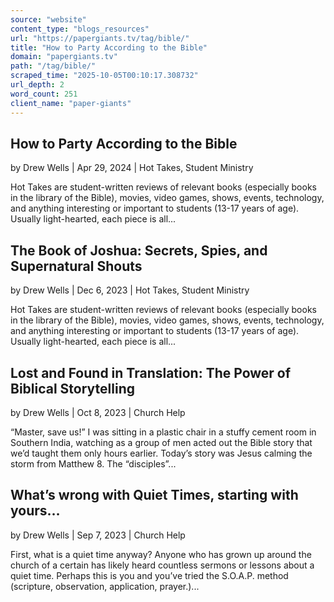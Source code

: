 ```yaml
---
source: "website"
content_type: "blogs_resources"
url: "https://papergiants.tv/tag/bible/"
title: "How to Party According to the Bible"
domain: "papergiants.tv"
path: "/tag/bible/"
scraped_time: "2025-10-05T00:10:17.308732"
url_depth: 2
word_count: 251
client_name: "paper-giants"
---
```


## How to Party According to the Bible

by Drew Wells | Apr 29, 2024 | Hot Takes, Student Ministry

Hot Takes are student-written reviews of relevant books (especially books in the library of the Bible), movies, video games, shows, events, technology, and anything interesting or important to students (13-17 years of age). Usually light-hearted, each piece is all...

## The Book of Joshua: Secrets, Spies, and Supernatural Shouts

by Drew Wells | Dec 6, 2023 | Hot Takes, Student Ministry

Hot Takes are student-written reviews of relevant books (especially books in the library of the Bible), movies, video games, shows, events, technology, and anything interesting or important to students (13-17 years of age). Usually light-hearted, each piece is all...

## Lost and Found in Translation: The Power of Biblical Storytelling

by Drew Wells | Oct 8, 2023 | Church Help

“Master, save us!”  I was sitting in a plastic chair in a stuffy cement room in Southern India, watching as a group of men acted out the Bible story that we’d taught them only hours earlier. Today’s story was Jesus calming the storm from Matthew 8. The “disciples”...

## What’s wrong with Quiet Times, starting with yours…

by Drew Wells | Sep 7, 2023 | Church Help

First, what is a quiet time anyway?    Anyone who has grown up around the church of a certain has likely heard countless sermons or lessons about a quiet time. Perhaps this is you and you’ve tried the S.O.A.P. method (scripture, observation, application, prayer.)...